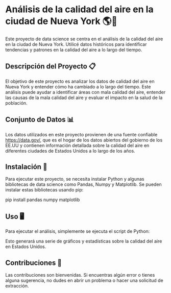 # Análisis de la calidad del aire en la ciudad de Nueva York 🌎💨

Este proyecto de data science se centra en el análisis de la calidad del aire en la ciudad de Nueva York. Utilicé datos históricos para identificar tendencias y patrones en la calidad del aire a lo largo del tiempo.

## Descripción del Proyecto 📋

El objetivo de este proyecto es analizar los datos de calidad del aire en Nueva York y entender cómo ha cambiado a lo largo del tiempo. Este análisis puede ayudar a identificar áreas con mala calidad del aire, entender las causas de la mala calidad del aire y evaluar el impacto en la salud de la población.

## Conjunto de Datos 📊

Los datos utilizados en este proyecto provienen de una fuente confiable https://data.gov/, que es el hogar de los datos abiertos del gobierno de los EE.UU y contienen información detallada sobre la calidad del aire en diferentes ciudades de Estados Unidos a lo largo de los años.

## Instalación 🔧

Para ejecutar este proyecto, se necesita instalar Python y algunas bibliotecas de data science como Pandas, Numpy y Matplotlib. Se pueden instalar estas bibliotecas usando pip:


pip install pandas numpy matplotlib


## Uso 🖥️

Para ejecutar el análisis, simplemente se ejecuta el script de Python:


Esto generará una serie de gráficos y estadísticas sobre la calidad del aire en Estados Unidos.

## Contribuciones 🤝

Las contribuciones son bienvenidas. Si encuentras algún error o tienes alguna sugerencia, no dudes en abrir un problema o hacer una solicitud de extracción.
